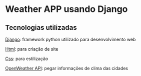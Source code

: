 <h1>Weather APP usando Django</h1>
<h2>Tecnologias utilizadas</h2>
<p><a href="https://www.djangoproject.com/" target="_blank">Django</a>: framework python utilizado para desenvolvimento web</p>
<p><a href="https://developer.mozilla.org/pt-BR/docs/Web/HTML" target="_blank">Html</a>: para criação de site</p>
<p><a href="https://developer.mozilla.org/pt-BR/docs/Web/CSS" target="_blank">Css</a>: para estilização</p>
<p><a href="https://openweathermap.org/api">OpenWeather API</a>: pegar informações de clima das cidades</p>